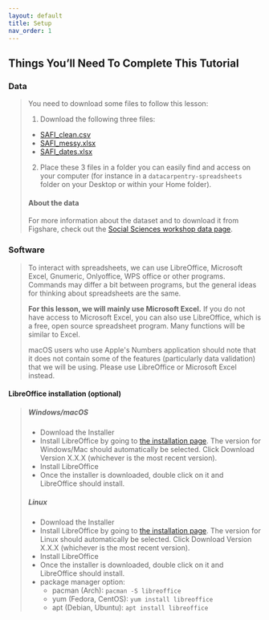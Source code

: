 ```yaml
---
layout: default
title: Setup
nav_order: 1
---
```


## Things You’ll Need To Complete This Tutorial

### Data
>
> You need to download some files to follow this lesson:
>
> 1. Download the following three files:
>   * [SAFI_clean.csv](https://ndownloader.figshare.com/files/11492171)
>   * [SAFI_messy.xlsx](https://ndownloader.figshare.com/files/11502824)
>   * [SAFI_dates.xlsx](https://ndownloader.figshare.com/files/11502827)
>
> 2. Place these 3 files in a folder you can easily find and access on your
> computer (for instance in a `datacarpentry-spreadsheets` folder on your
> Desktop or within your Home folder).
>
> #### About the data
>
> For more information about the dataset and to
> download it from Figshare, check out the [Social Sciences workshop data
> page](http://www.datacarpentry.org/socialsci-workshop/data).

### Software
>
> To interact with spreadsheets, we can use LibreOffice, 
> Microsoft Excel, Gnumeric, 
> Onlyoffice, WPS office
> or other programs. Commands may differ a bit between programs, but
> the general ideas for thinking about spreadsheets are the same.
>
> **For this lesson, we will mainly use Microsoft Excel.** If you do not
> have access to Microsoft Excel, you can also use LibreOffice, which is 
> a free, open source spreadsheet program. Many functions will be similar 
> to Excel. 
>
> macOS users who use Apple's Numbers application should note that it does not
> contain some of the features (particularly data validation) that we will
> be using. Please use LibreOffice or Microsoft Excel instead.
>
#### LibreOffice installation (optional)

> ##### Windows/macOS
> 
> - Download the Installer
> - Install LibreOffice by going to [the installation
>   page](https://www.libreoffice.org/download/libreoffice-fresh/). The version
>   for Windows/Mac should automatically be selected. Click Download Version X.X.X
>   (whichever is the most recent version).
> - Install LibreOffice
> - Once the installer is downloaded, double click on it and LibreOffice should
>   install.
>
> ##### Linux
>
> - Download the Installer
> - Install LibreOffice by going to [the installation
>   page](https://www.libreoffice.org/download/libreoffice-fresh/). The version
>   for Linux should automatically be selected. Click Download Version X.X.X
>   (whichever is the most recent version).
> - Install LibreOffice
> - Once the installer is downloaded, double click on it and LibreOffice should
>   install.
> - package manager option:
>   - pacman (Arch): `pacman -S libreoffice`
>   - yum (Fedora, CentOS): `yum install libreoffice`
>   - apt (Debian, Ubuntu): `apt install libreoffice`
